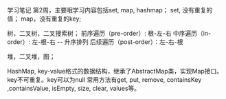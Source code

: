 学习笔记
第2周，主要哦学习内容包括set, map, hashmap；
set, 没有重复的值；
map，没有重复的key;

树，二叉树，二叉搜索树；
前序遍历（pre-order）: 根-左-右
中序遍历（in-order）: 左-根-右 -- 升序排列
后续遍历（post-order）：左-右-根

堆，二叉堆，图；

HashMap, key-value格式的数据结构，继承了AbstractMap类，实现Map接口。
key不可重复。key可以为null
常用方法有get, put, remove, containsKey​,containsValue, isEmpty, size, clear, values等。


